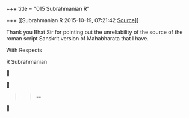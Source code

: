 +++
title = "015 Subrahmanian R"

+++
[[Subrahmanian R	2015-10-19, 07:21:42 [Source](https://groups.google.com/g/samskrita/c/HKXgLNFyiK4)]]



Thank you Bhat Sir for pointing out the unreliability of the source of the roman script Sanskrit version of Mahabharata that I have.

With Respects

R Subrahmanian

  





> 
> > 
> > --  
> > 
> > 




